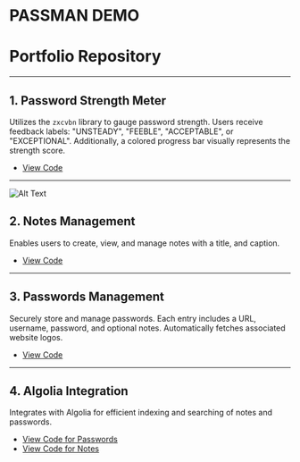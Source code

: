 # PASSMAN DEMO


# Portfolio Repository
---

## 1. Password Strength Meter

Utilizes the `zxcvbn` library to gauge password strength. Users receive feedback labels: "UNSTEADY", "FEEBLE", "ACCEPTABLE", or "EXCEPTIONAL".  Additionally, a colored progress bar visually represents the strength score.

- [View Code](https://github.com/tobeyesong/passmandemo/blob/master/frontend/src/components/misc/PasswordMeter.js)
---
![Alt Text](https://media4.giphy.com/media/v1.Y2lkPTc5MGI3NjExaWlkcHo3OGltbDludDFnOGJ6MnU4c2E4Y3hnbHFvcWhsdTZ0MzZjaSZlcD12MV9pbnRlcm5hbF9naWZfYnlfaWQmY3Q9Zw/WLzA1g9bqx0AE2Lc4a/giphy.gif)

## 2. Notes Management

Enables users to create, view, and manage notes with a title, and caption. 

- [View Code](https://github.com/tobeyesong/passmandemo/blob/master/frontend/src/components/screens/NoteScreen.js)


---

## 3. Passwords Management

Securely store and manage passwords. Each entry includes a URL, username, password, and optional notes. Automatically fetches associated website logos.

- [View Code](https://github.com/tobeyesong/passmandemo/blob/master/frontend/src/components/screens/PasswordScreen.js)

---

## 4. Algolia Integration

Integrates with Algolia for efficient indexing and searching of notes and passwords.

- [View Code for Passwords](https://github.com/tobeyesong/passmandemo/blob/master/backend/controllers/passwordsControllers.js)
- [View Code for Notes](https://github.com/tobeyesong/passmandemo/blob/master/backend/controllers/notesController.js)

